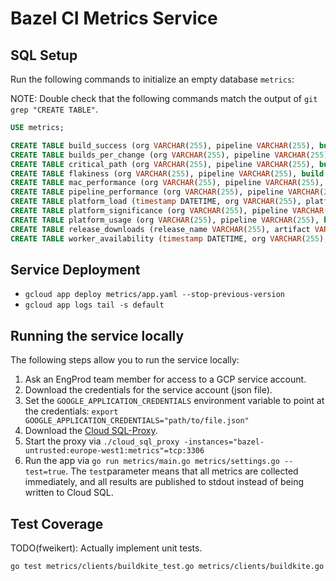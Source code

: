 # Bazel CI Metrics Service

## SQL Setup

Run the following commands to initialize an empty database `metrics`:

NOTE: Double check that the following commands match the output of `git grep "CREATE TABLE"`.

```sql
USE metrics;

CREATE TABLE build_success (org VARCHAR(255), pipeline VARCHAR(255), build INT, linux VARCHAR(255), macos VARCHAR(255), windows VARCHAR(255), rbe VARCHAR(255), PRIMARY KEY(org, pipeline, build));
CREATE TABLE builds_per_change (org VARCHAR(255), pipeline VARCHAR(255), changelist INT, builds INT, PRIMARY KEY(org, pipeline, changelist));
CREATE TABLE critical_path (org VARCHAR(255), pipeline VARCHAR(255), build INT, wait_time_seconds FLOAT, run_time_seconds FLOAT, longest_task_name VARCHAR(255), longest_task_time_seconds FLOAT, result VARCHAR(255), PRIMARY KEY(org, pipeline, build));
CREATE TABLE flakiness (org VARCHAR(255), pipeline VARCHAR(255), build INT, target VARCHAR(255), passed_count INT, failed_count INT, PRIMARY KEY(org, pipeline, build, target));
CREATE TABLE mac_performance (org VARCHAR(255), pipeline VARCHAR(255), build INT, wait_time_seconds FLOAT, run_time_seconds FLOAT, skipped BOOL, PRIMARY KEY(org, pipeline, build));
CREATE TABLE pipeline_performance (org VARCHAR(255), pipeline VARCHAR(255), build INT, job VARCHAR(255), creation_time DATETIME, wait_time_seconds FLOAT, run_time_seconds FLOAT, skipped_tasks VARCHAR(255), PRIMARY KEY(org, pipeline, build, job));
CREATE TABLE platform_load (timestamp DATETIME, org VARCHAR(255), platform VARCHAR(255), waiting_jobs INT, running_jobs INT, PRIMARY KEY(org, timestamp, platform));
CREATE TABLE platform_significance (org VARCHAR(255), pipeline VARCHAR(255), total_builds INT, passing_builds INT, canceled_builds INT, setup_failed INT, linux_failures INT, macos_failures INT, windows_failures INT, rbe_failures INT, multi_platform_failures INT, PRIMARY KEY(org, pipeline));
CREATE TABLE platform_usage (org VARCHAR(255), pipeline VARCHAR(255), build INT, platform VARCHAR(255), usage_seconds FLOAT, PRIMARY KEY(org, pipeline, build, platform));
CREATE TABLE release_downloads (release_name VARCHAR(255), artifact VARCHAR(255), downloads INT, PRIMARY KEY(release_name, artifact));
CREATE TABLE worker_availability (timestamp DATETIME, org VARCHAR(255), platform VARCHAR(255), idle_count INT, busy_count INT, PRIMARY KEY(timestamp, org, platform));
```

## Service Deployment

- `gcloud app deploy metrics/app.yaml --stop-previous-version`
- `gcloud app logs tail -s default`

## Running the service locally

The following steps allow you to run the service locally:

1. Ask an EngProd team member for access to a GCP service account.
2. Download the credentials for the service account (json file).
3. Set the `GOOGLE_APPLICATION_CREDENTIALS` environment variable to point at the credentials: `export GOOGLE_APPLICATION_CREDENTIALS="path/to/file.json"`
4. Download the [Cloud SQL-Proxy](https://cloud.google.com/sql/docs/mysql/sql-proxy).
5. Start the proxy via `./cloud_sql_proxy -instances="bazel-untrusted:europe-west1:metrics"=tcp:3306`
6. Run the app via `go run metrics/main.go metrics/settings.go --test=true`. The `test`parameter means that all metrics are collected immediately, and all results are published to stdout instead of being written to Cloud SQL.

## Test Coverage

TODO(fweikert): Actually implement unit tests.

```bash
go test metrics/clients/buildkite_test.go metrics/clients/buildkite.go metrics/clients/buildkite_api.go
```
